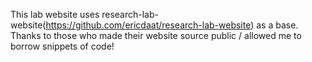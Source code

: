 This lab website uses research-lab-website(https://github.com/ericdaat/research-lab-website) as a base. Thanks to those who made their website source public / allowed me to borrow snippets of code!
